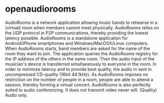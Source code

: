 # openaudiorooms
AudioRooms is a network application allowing music bands to rehearse in a (virtual) room when members cannot meet physically.
AudioRooms relies on the UDP protocol in P2P communications, thereby providing the lowest latency possible.
AudioRooms is a standalone application for Android/iPhone smartphones and Windows/MacOSX/Linux computers.
When AudioRooms starts, band members are asked for the name of the room they want to join. The application queries the AudioRooms registry for the IP address of the others in the same room. Then the audio input of the musician's device is transferred simultaneously to everyone in the room. In order to minimize latency and to provide best quality, the audio in sent in uncompressed CD-quality (16bit 44.1kHz).
As AudioRooms imposes no restriction on the number of people in a room, people are able to attend a session, thereby forming a virtual concert.
AudioRooms is also perfectly suited to audio conferencing.
It does not transmit video never will. (Quality) Audio only.
